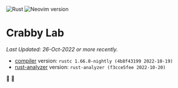 ![Rust](https://img.shields.io/badge/Rust-1.66.x-%23000000.svg?style=plastic&logo=rust&logoColor=white)
![Neovim version](https://img.shields.io/badge/Neovim-0.9.x-57A143?style=plastic&logo=neovim)

# Crabby Lab
_Last Updated: 26-Oct-2022 or more recently._

- [compiler](https://rustup.rs/) version: `rustc 1.66.0-nightly (4b8f43199 2022-10-19)`
- [rust-analyzer](https://rust-analyzer.github.io/manual.html#nvim-lsp) version: `rust-analyzer (f3cce5fee 2022-10-20)`
  
🦀 🧪
